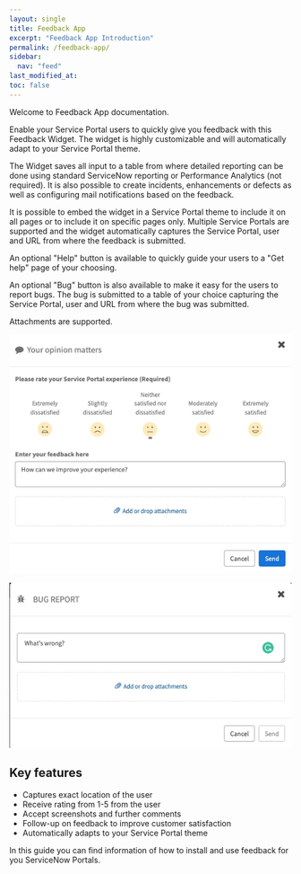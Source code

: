 ```yaml
---
layout: single
title: Feedback App 
excerpt: "Feedback App Introduction"
permalink: /feedback-app/
sidebar:
  nav: "feed"
last_modified_at: 
toc: false
---
```


Welcome to Feedback App documentation.

Enable your Service Portal users to quickly give you feedback with this Feedback Widget. The widget is highly customizable and will automatically adapt to your Service Portal theme.

The Widget saves all input to a table from where detailed reporting can be done using standard ServiceNow reporting or Performance Analytics (not required). It is also possible to create incidents, enhancements or defects as well as configuring mail notifications based on the feedback.

It is possible to embed the widget in a Service Portal theme to include it on all pages or to include it on specific pages only. Multiple Service Portals are supported and the widget automatically captures the Service Portal, user and URL from where the feedback is submitted.

An optional "Help" button is available to quickly guide your users to a "Get help" page of your choosing.

An optional "Bug" button is also available to make it easy for the users to report bugs. The bug is submitted to a table of your choice capturing the Service Portal, user and URL from where the bug was submitted.

Attachments are supported.

![feedback](/assets/images/x_autps_feed_feedback.webp)

![bug](/assets/images/x_autps_feed_bug.webp)

## Key features 
- Captures exact location of the user
- Receive rating from 1-5 from the user
- Accept screenshots and further comments
- Follow-up on feedback to improve customer satisfaction
- Automatically adapts to your Service Portal theme

In this guide you can find information of how to install and use feedback for you ServiceNow Portals.